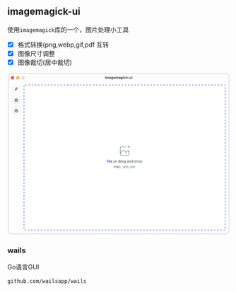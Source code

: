 ## imagemagick-ui

使用`imagemagick`库的一个，图片处理小工具
- [x] 格式转换(png,webp,gif,pdf 互转
- [x] 图像尺寸调整
- [x] 图像裁切(居中裁切)

![magick-1](./doc/imagemagick-ui.png "eg1")

### wails

Go语言GUI
```
github.com/wailsapp/wails
```